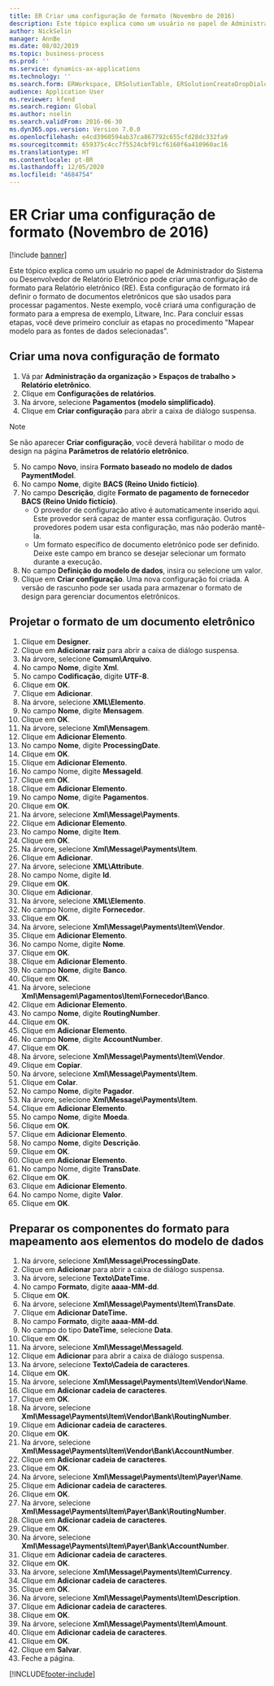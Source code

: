 ```yaml
---
title: ER Criar uma configuração de formato (Novembro de 2016)
description: Este tópico explica como um usuário no papel de Administrador do Sistema ou Desenvolvedor de Relatório Eletrônico pode criar uma configuração de formato para Relatório eletrônico (RE).
author: NickSelin
manager: AnnBe
ms.date: 08/02/2019
ms.topic: business-process
ms.prod: ''
ms.service: dynamics-ax-applications
ms.technology: ''
ms.search.form: ERWorkspace, ERSolutionTable, ERSolutionCreateDropDialog, EROperationDesigner, ERComponentTypeDropDialog
audience: Application User
ms.reviewer: kfend
ms.search.region: Global
ms.author: nselin
ms.search.validFrom: 2016-06-30
ms.dyn365.ops.version: Version 7.0.0
ms.openlocfilehash: e4cd3960594ab37ca867792c655cfd28dc332fa9
ms.sourcegitcommit: 659375c4cc7f5524cbf91cf6160f6a410960ac16
ms.translationtype: HT
ms.contentlocale: pt-BR
ms.lasthandoff: 12/05/2020
ms.locfileid: "4684754"
---
```

# <a name="er-create-a-format-configuration-november-2016"></a>ER Criar uma configuração de formato (Novembro de 2016)

[!include [banner](../../includes/banner.md)]

Este tópico explica como um usuário no papel de Administrador do Sistema ou Desenvolvedor de Relatório Eletrônico pode criar uma configuração de formato para Relatório eletrônico (RE). Esta configuração de formato irá definir o formato de documentos eletrônicos que são usados para processar pagamentos. Neste exemplo, você criará uma configuração de formato para a empresa de exemplo, Litware, Inc. Para concluir essas etapas, você deve primeiro concluir as etapas no procedimento "Mapear modelo para as fontes de dados selecionadas".


## <a name="create-a-new-format-configuration"></a>Criar uma nova configuração de formato
1. Vá par **Administração da organização > Espaços de trabalho > Relatório eletrônico**.
2. Clique em **Configurações de relatórios**.
3. Na árvore, selecione **Pagamentos (modelo simplificado)**.
4. Clique em **Criar configuração** para abrir a caixa de diálogo suspensa.

 > [!NOTE]
 > Se não aparecer **Criar configuração**, você deverá habilitar o modo de design na página **Parâmetros de relatório eletrônico**. 
 
5. No campo **Novo**, insira **Formato baseado no modelo de dados PaymentModel**.
6. No campo **Nome**, digite **BACS (Reino Unido fictício)**.
7. No campo **Descrição**, digite **Formato de pagamento de fornecedor BACS (Reino Unido fictício)**.
    * O provedor de configuração ativo é automaticamente inserido aqui. Este provedor será capaz de manter essa configuração. Outros provedores podem usar esta configuração, mas não poderão mantê-la.  
    * Um formato específico de documento eletrônico pode ser definido. Deixe este campo em branco se desejar selecionar um formato durante a execução.  
8. No campo **Definição do modelo de dados**, insira ou selecione um valor.
9. Clique em **Criar configuração**. Uma nova configuração foi criada. A versão de rascunho pode ser usada para armazenar o formato de design para gerenciar documentos eletrônicos.  

## <a name="design-the-format-of-an-electronic-document"></a>Projetar o formato de um documento eletrônico
1. Clique em **Designer**.
2. Clique em **Adicionar raiz** para abrir a caixa de diálogo suspensa.
3. Na árvore, selecione **Comum\Arquivo**.
4. No campo **Nome**, digite **Xml**.
5. No campo **Codificação**, digite **UTF-8**.
6. Clique em **OK**.
7. Clique em **Adicionar**.
8. Na árvore, selecione **XML\Elemento**.
9. No campo **Nome**, digite **Mensagem**.
10. Clique em **OK**.
11. Na árvore, selecione **Xml\Mensagem**.
12. Clique em **Adicionar Elemento**.
13. No campo **Nome**, digite **ProcessingDate**.
14. Clique em **OK**.
15. Clique em **Adicionar Elemento**.
16. No campo Nome, digite **MessageId**.
17. Clique em **OK**.
18. Clique em **Adicionar Elemento**.
19. No campo **Nome**, digite **Pagamentos**.
20. Clique em **OK**.
21. Na árvore, selecione **Xml\Message\Payments**.
22. Clique em **Adicionar Elemento**.
23. No campo **Nome**, digite **Item**.
24. Clique em **OK**.
25. Na árvore, selecione **Xml\Message\Payments\Item**.
26. Clique em **Adicionar**.
27. Na árvore, selecione **XML\Attribute**.
28. No campo Nome, digite **Id**.
29. Clique em **OK**.
30. Clique em **Adicionar**.
31. Na árvore, selecione **XML\Elemento**.
32. No campo Nome, digite **Fornecedor**.
33. Clique em **OK**.
34. Na árvore, selecione **Xml\Message\Payments\Item\Vendor**.
35. Clique em **Adicionar Elemento**.
36. No campo Nome, digite **Nome**.
37. Clique em **OK**.
38. Clique em **Adicionar Elemento**.
39. No campo **Nome**, digite **Banco**.
40. Clique em **OK**.
41. Na árvore, selecione **Xml\Mensagem\Pagamentos\Item\Fornecedor\Banco**.
42. Clique em **Adicionar Elemento**.
43. No campo **Nome**, digite **RoutingNumber**.
44. Clique em **OK**.
45. Clique em **Adicionar Elemento**.
46. No campo **Nome**, digite **AccountNumber**.
47. Clique em **OK**.
48. Na árvore, selecione **Xml\Message\Payments\Item\Vendor**.
49. Clique em **Copiar**.
50. Na árvore, selecione **Xml\Message\Payments\Item**.
51. Clique em **Colar**.
52. No campo **Nome**, digite **Pagador**.
53. Na árvore, selecione **Xml\Message\Payments\Item**.
54. Clique em **Adicionar Elemento**.
55. No campo **Nome**, digite **Moeda**.
56. Clique em **OK**.
57. Clique em **Adicionar Elemento**.
58. No campo **Nome**, digite **Descrição**.
59. Clique em **OK**.
60. Clique em **Adicionar Elemento**.
61. No campo Nome, digite **TransDate**.
62. Clique em **OK**.
63. Clique em **Adicionar Elemento**.
64. No campo Nome, digite **Valor**.
65. Clique em **OK**.

## <a name="prepare-format-components-for-mapping-to-data-model-elements"></a>Preparar os componentes do formato para mapeamento aos elementos do modelo de dados
1. Na árvore, selecione **Xml\Message\ProcessingDate**.
2. Clique em **Adicionar** para abrir a caixa de diálogo suspensa.
3. Na árvore, selecione **Texto\DateTime**.
4. No campo **Formato**, digite **aaaa-MM-dd**.
5. Clique em **OK**.
6. Na árvore, selecione **Xml\Message\Payments\Item\TransDate**.
7. Clique em **Adicionar DateTime.**
8. No campo **Formato**, digite **aaaa-MM-dd**.
9. No campo do tipo **DateTime**, selecione **Data**.
10. Clique em **OK**.
11. Na árvore, selecione **Xml\Message\MessageId**.
12. Clique em **Adicionar** para abrir a caixa de diálogo suspensa.
13. Na árvore, selecione **Texto\Cadeia de caracteres**.
14. Clique em **OK**.
15. Na árvore, selecione **Xml\Message\Payments\Item\Vendor\Name**.
16. Clique em **Adicionar cadeia de caracteres**.
17. Clique em **OK**.
18. Na árvore, selecione **Xml\Message\Payments\Item\Vendor\Bank\RoutingNumber**.
19. Clique em **Adicionar cadeia de caracteres**.
20. Clique em **OK**.
21. Na árvore, selecione **Xml\Message\Payments\Item\Vendor\Bank\AccountNumber**.
22. Clique em **Adicionar cadeia de caracteres**.
23. Clique em **OK**.
24. Na árvore, selecione **Xml\Message\Payments\Item\Payer\Name**.
25. Clique em **Adicionar cadeia de caracteres**.
26. Clique em **OK**.
27. Na árvore, selecione **Xml\Message\Payments\Item\Payer\Bank\RoutingNumber**.
28. Clique em **Adicionar cadeia de caracteres**.
29. Clique em **OK**.
30. Na árvore, selecione **Xml\Message\Payments\Item\Payer\Bank\AccountNumber**.
31. Clique em **Adicionar cadeia de caracteres**.
32. Clique em **OK**.
33. Na árvore, selecione **Xml\Message\Payments\Item\Currency**.
34. Clique em **Adicionar cadeia de caracteres**.
35. Clique em **OK**.
36. Na árvore, selecione **Xml\Message\Payments\Item\Description**.
37. Clique em **Adicionar cadeia de caracteres**.
38. Clique em **OK**.
39. Na árvore, selecione **Xml\Message\Payments\Item\Amount**.
40. Clique em **Adicionar cadeia de caracteres**.
41. Clique em **OK**.
42. Clique em **Salvar**.
43. Feche a página.



[!INCLUDE[footer-include](../../../../includes/footer-banner.md)]